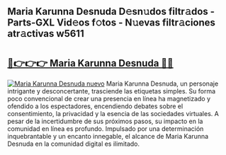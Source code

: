 ## Maria Karunna Desnuda D𝚎sn𝚞dos filtr𝚊dos - Parts-GXL Vid𝚎os f𝚘tos - N𝚞evas filtr𝚊ciones atr𝚊ctivas w5611

# <h2><a href="http://mbc7wd.tromn.icu/?c=Maria+Karunna+Desnuda">🔗👉👉👉 Maria Karunna Desnuda 🔗🔗</a></h2>

[![Maria Karunna Desnuda nuevo](https://i.imgur.com/pEAQMta.gif)](http://mbc7wd.tromn.icu/?c=Maria+Karunna+Desnuda)
Maria Karunna Desnuda, un personaje intrigante y desconcertante, trasciende las etiquetas simples. Su forma poco convencional de crear una presencia en línea ha magnetizado y ofendido a los espectadores, encendiendo debates sobre el consentimiento, la privacidad y la esencia de las sociedades virtuales. A pesar de la incertidumbre de sus próximos pasos, su impacto en la comunidad en línea es profundo. Impulsado por una determinación inquebrantable y un encanto innegable, el alcance de Maria Karunna Desnuda en la comunidad digital es ilimitado.

